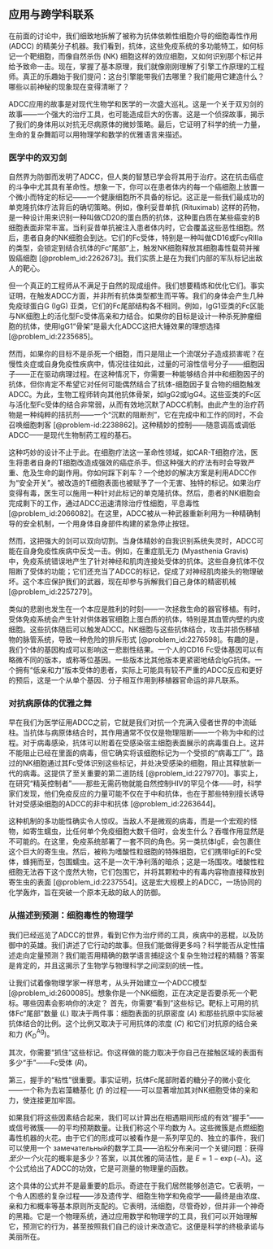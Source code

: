 ## 应用与跨学科联系

在前面的讨论中，我们细致地拆解了被称为抗体依赖性细胞介导的细胞毒性作用 (ADCC) 的精美分子机器。我们看到，抗体，这些免疫系统的多功能特工，如何标记一个靶细胞，而像自然杀伤 (NK) 细胞这样的效应细胞，又如何识别那个标记并给予致命一击。现在，掌握了基本原理，我们就像刚刚理解了引擎工作原理的工程师。真正的乐趣始于我们提问：这台引擎能带我们去哪里？我们能用它建造什么？哪些以前神秘的现象现在变得清晰了？

ADCC应用的故事是对现代生物学和医学的一次盛大巡礼。这是一个关于双刃剑的故事——一个强大的治疗工具，也可能造成巨大的伤害。这是一个侦探故事，揭示了我们的身体用以对抗无尽病原体的微妙策略。最后，它证明了科学的统一力量，生命的复杂舞蹈可以用物理学和数学的优雅语言来描述。

### 医学中的双刃剑

自然界为防御而发明了ADCC，但人类的智慧已学会将其用于治疗。这在抗击癌症的斗争中尤其具有革命性。想象一下，你可以在患者体内的每一个癌细胞上放置一个微小而特定的标记——一个健康细胞所不具备的标记。这正是一些我们最成功的单克隆抗体疗法背后的确切策略。例如，像利妥昔单抗 (Rituximab) 这样的药物，是一种设计用来识别一种叫做CD20的蛋白质的抗体，这种蛋白质在某些癌变的B细胞表面非常丰富。当利妥昔单抗被注入患者体内时，它会覆盖这些恶性细胞。然后，患者自身的NK细胞会到达。它们的Fc受体，特别是一种叫做CD16或FcγRIIIa的类型，会锁定到结合抗体的Fc“尾部”上，触发NK细胞释放其细胞毒性载荷并摧毁癌细胞 [@problem_id:2262673]。我们实质上是在为我们内部的军队标记出敌人的靶心。

但一个真正的工程师从不满足于自然的现成组件。我们想要精炼和优化它们。事实证明，在触发ADCC方面，并非所有抗体类型都生而平等。我们的身体会产生几种免疫球蛋白G (IgG) 亚类，它们的Fc尾部结构各不相同。例如，IgG1亚类的Fc区能与NK细胞上的活化型Fc受体高亲和力结合。如果你的目标是设计一种杀死肿瘤细胞的抗体，使用IgG1“骨架”是最大化ADCC这把大锤效果的理想选择 [@problem_id:2235685]。

然而，如果你的目标不是杀死一个细胞，而只是阻止一个流氓分子造成损害呢？在慢性炎症或自身免疫性疾病中，情况往往如此，过量的可溶性信号分子——细胞因子——正在驱动病理过程。在这种情况下，你需要一种能够结合并中和细胞因子的抗体，但你肯定不希望它对任何可能偶然结合了抗体-细胞因子复合物的细胞触发ADCC。为此，生物工程师转向其他抗体骨架，如IgG2或IgG4。这些亚类的Fc区与活化型Fc受体的结合非常弱，从而有效地沉默了ADCC机制。由此产生的治疗药物是一种纯粹的拮抗剂——一个“沉默的阻断剂”，它在完成中和工作的同时，不会召唤细胞刺客 [@problem-id:2238862]。这种精妙的控制——随意调高或调低ADCC——是现代生物制药工程的基石。

这种巧妙的设计不止于此。在细胞疗法这一革命性领域，如CAR-T细胞疗法，医生将患者自身的T细胞改造成强效的癌症杀手。但这种强大的疗法有时会导致严重、危及生命的副作用。你如何踩下刹车？一个绝妙的解决方案是利用ADCC作为“安全开关”。被改造的T细胞表面也被赋予了一个无害、独特的标记。如果治疗变得有毒，医生可以施用一种针对此标记的单克隆抗体。然后，患者的NK细胞会完成剩下的工作，通过ADCC迅速清除治疗性细胞，平息毒性 [@problem_id:2066082]。在这里，ADCC被从一种武器重新利用为一种精确制导的安全机制，一个用身体自身部件构建的紧急停止按钮。

然而，这把强大的剑可以双向切割。当身体精妙的自我识别系统失灵时，ADCC可能在自身免疫性疾病中反戈一击。例如，在重症肌无力 (Myasthenia Gravis) 中，免疫系统错误地产生了针对神经和肌肉连接处受体的抗体。这些自身抗体不仅阻断了受体的功能；它们还充当了ADCC的标记，促成了对神经肌肉接头的物理破坏。这个本应保护我们的武器，现在却参与拆解我们自己身体的精密机械 [@problem_id:2257279]。

类似的悲剧也发生在一个本应是胜利的时刻——一次拯救生命的器官移植。有时，受体免疫系统会产生针对供体器官细胞上蛋白质的抗体，特别是其血管内壁的内皮细胞。这些抗体随后可以触发ADCC。NK细胞与这些抗体结合，攻击并损伤移植物的脉管系统，导致一种危险的排斥形式 [@problem_id:2276598]。有趣的是，我们个体的基因构成可以影响这一悲剧性结果。一个人的CD16 Fc受体基因可以有略微不同的版本，或称等位基因。一些版本比其他版本更紧密地结合IgG抗体。一个拥有“低亲和力”版本受体的患者，实际上可能具有较不严重的ADCC反应和更好的预后，这是一个从单个基因、分子相互作用到移植器官命运的非凡联系。

### 对抗病原体的优雅之舞

早在我们为医学征用ADCC之前，它就是我们对抗一个充满入侵者世界的中流砥柱。当抗体与病原体结合时，其作用通常不仅仅是物理阻断——一个称为中和的过程。对于病毒感染，抗体可以附着在受感染宿主细胞表面展示的病毒蛋白上。这并不能阻止已经在里面的病毒，但它确实将该细胞标记为一个受损的“病毒工厂”。路过的NK细胞通过其Fc受体识别这些标记，并处决受感染的细胞，阻止其释放新一代的病毒。这提供了至关重要的第二道防线 [@problem_id:2279770]。事实上，在研究“精英控制者”——那些无需药物就能自然控制HIV的罕见个体——时，科学家们发现，他们免疫反应的力量可能不仅在于中和抗体，也在于那些特别擅长诱导针对受感染细胞的ADCC的非中和抗体 [@problem_id:2263644]。

这种机制的多功能性确实令人惊叹。当敌人不是微观的病毒，而是一个宏观的怪物，如寄生蠕虫，比任何单个免疫细胞大数千倍时，会发生什么？吞噬作用显然是不可能的。在这里，免疫系统部署了一套不同的角色。另一类抗体IgE，会包裹住这个巨大的寄生虫。然后，被称为嗜酸性粒细胞的特殊细胞，它们携带IgE的Fc受体，蜂拥而至，包围蠕虫。这不是一次干净利落的暗杀；这是一场围攻。嗜酸性粒细胞无法吞下这个庞然大物，它们包围它，并将其颗粒中的有毒内容物直接释放到寄生虫的表面 [@problem_id:2237554]。这是宏大规模上的ADCC，一场协同的化学轰炸，旨在突破一个原本无敌的敌人的防御。

### 从描述到预测：细胞毒性的物理学

我们已经巡览了ADCC的世界，看到它作为治疗师的工具，疾病中的恶棍，以及防御中的英雄。我们讲述了它行动的故事。但我们能做得更多吗？科学能否从定性描述走向定量预测？我们能否用精确的数学语言捕捉这个复杂生物过程的精髓？答案是肯定的，并且这揭示了生物学与物理科学之间深刻的统一性。

让我们试着像物理学家一样思考，从头开始建立一个ADCC模型 [@problem_id:2600085]。想象你是一个NK细胞，正在决定是否要杀死一个靶标。哪些因素会影响你的决定？
首先，你需要“看到”这些标记。靶标上可用的抗体Fc“尾部”数量 ($L$) 取决于两件事：细胞表面的抗原密度 ($A$) 和那些抗原中实际被抗体结合的比例。这个比例又取决于可用抗体的浓度 ($C$) 和它们对抗原的结合亲和力 ($K_{D}^{\mathrm{Ag}}$)。

其次，你需要“抓住”这些标记。你这样做的能力取决于你自己在接触区域的表面有多少“手”——Fc受体 ($R$)。

第三，握手的“粘性”很重要。事实证明，抗体Fc尾部附着的糖分子的微小变化——一个称为去岩藻糖基化 ($f$) 的过程——可以显著增加其对NK细胞受体的亲和力，使连接更加牢固。

如果我们将这些因素结合起来，我们可以计算出在相遇期间形成的有效“握手”——或信号微簇——的平均预期数量。让我们称这个平均数为 $\lambda$。这些微簇是点燃细胞毒性机器的火花。由于它们的形成可以被看作是一系列罕见的、独立的事件，我们可以使用一个 замечательный的数学工具——泊松分布来问一个关键问题：获得*至少一个*火花的概率是多少？答案，以其优雅的简洁性，是 $E = 1 - \exp(-\lambda)$。这个公式给出了ADCC的功效，它是可测量的物理量的函数。

这个具体的公式并不是最重要的启示。奇迹在于我们居然能够创造它。它表明，一个令人困惑的复杂过程——涉及遗传学、细胞生物学和免疫学——最终是由浓度、亲和力和概率等基本原则所支配的。它表明，活细胞，尽管奇妙，但并非一个神奇的黑箱。它是一个物理系统，通过应用数学和物理学的工具，我们可以开始理解它，预测它的行为，甚至按照我们自己的设计来改造它。这便是科学的终极承诺与美丽所在。